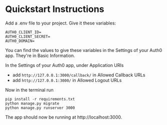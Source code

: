 # Quickstart Instructions

Add a .env file to your project. Give it these variables:

```
AUTH0_CLIENT_ID=
AUTH0_CLIENT_SECRET=
AUTH0_DOMAIN=
```

You can find the values to give these variables in the Settings of your Auth0 app. They're in Basic Information.

In the Settings of your Auth0 app, under Application URIs

-   add `http://127.0.0.1:3000/callback/` in Allowed Callback URLs
-   add `http://127.0.0.1:3000/` in Allowed Logout URLs

Now in the terminal run

```
pip install -r requirements.txt
python manage.py migrate
python manage.py runserver 3000
```

The app should now be running at http://localhost:3000.
